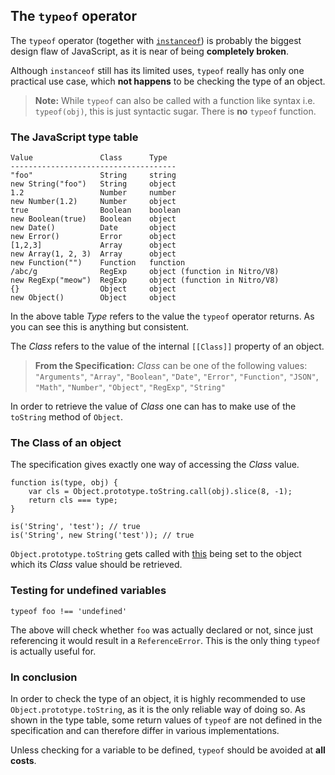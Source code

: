 ## The `typeof` operator

The `typeof` operator (together with 
[`instanceof`](#instanceof)) is probably the biggest 
design flaw of JavaScript, as it is near of being **completely broken**.

Although `instanceof` still has its limited uses, `typeof` really has only one
practical use case, which **not happens** to be checking the type of an object. 

> **Note:** While `typeof` can also be called with a function like syntax
> i.e. `typeof(obj)`, this is just syntactic sugar. There is **no**
> `typeof` function.

### The JavaScript type table

    Value               Class      Type
    -------------------------------------
    "foo"               String     string
    new String("foo")   String     object
    1.2                 Number     number
    new Number(1.2)     Number     object
    true                Boolean    boolean
    new Boolean(true)   Boolean    object
    new Date()          Date       object
    new Error()         Error      object
    [1,2,3]             Array      object
    new Array(1, 2, 3)  Array      object
    new Function("")    Function   function
    /abc/g              RegExp     object (function in Nitro/V8)
    new RegExp("meow")  RegExp     object (function in Nitro/V8)
    {}                  Object     object
    new Object()        Object     object

In the above table *Type* refers to the value the `typeof` operator returns. As
you can see this is anything but consistent.

The *Class* refers to the value of the internal `[[Class]]` property of an object.

> **From the Specification:**  *Class* can be one of the following values: 
> `"Arguments"`, `"Array"`, `"Boolean"`, `"Date"`, `"Error"`, `"Function"`,
> `"JSON"`, `"Math"`, `"Number"`, `"Object"`, `"RegExp"`, `"String"`

In order to retrieve the value of *Class* one can has to make use of the
`toString` method of `Object`.

### The Class of an object

The specification gives exactly one way of accessing the *Class* value.

    function is(type, obj) {
        var cls = Object.prototype.toString.call(obj).slice(8, -1);
        return cls === type;
    }
    
    is('String', 'test'); // true
    is('String', new String('test')); // true

`Object.prototype.toString` gets called with [this](#this) 
being set to the object which its *Class* value should be retrieved.

### Testing for undefined variables

    typeof foo !== 'undefined'

The above will check whether `foo` was actually declared or not, since just 
referencing it would result in a `ReferenceError`. This is the only thing
`typeof` is actually useful for.

### In conclusion

In order to check the type of an object, it is highly recommended to use 
`Object.prototype.toString`, as it is the only reliable way of doing so. 
As shown in the type table, some return values of `typeof` are not defined in the
specification and can therefore differ in various implementations.

Unless checking for a variable to be defined, `typeof` should be avoided at
**all costs**.

